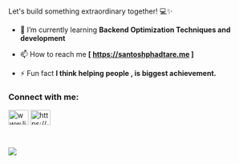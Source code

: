 <p>Let's build something extraordinary together! 💻✨</p> 



- 🌱 I’m currently learning **Backend Optimization Techniques and development**

- 📫 How to reach me **[ https://santoshphadtare.me ]**

- ⚡ Fun fact **I think helping people , is biggest achievement.**





<h3 align="left" >Connect with me:</h3>
<p align="left">
<a href="https:///www.linkedin.com/in/santosh-phadtare" target="blank"><img align="center" src="https://raw.githubusercontent.com/rahuldkjain/github-profile-readme-generator/master/src/images/icons/Social/linked-in-alt.svg" alt="www.linkedin.com/in/santosh-phadtare" height="30" width="40" /></a>
<a href="https://www.instagram.com/heyits_santosh/" target="blank"><img align="center" src="https://raw.githubusercontent.com/rahuldkjain/github-profile-readme-generator/master/src/images/icons/Social/instagram.svg" alt="https://www.instagram.com/heyits_santosh/" height="30" width="40" /></a>
</p>
<br>

![](https://komarev.com/ghpvc/?username=psantosh16&style=plastic)

